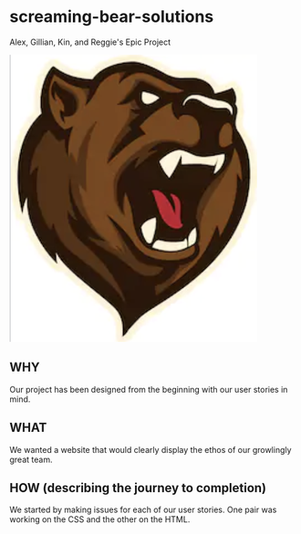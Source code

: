 # screaming-bear-solutions
Alex, Gillian, Kin, and Reggie's Epic Project

![rarrrrrhhhhh](./img/bear.png)

## WHY
Our project has been designed from the beginning with our user stories in mind. 

## WHAT
We wanted a website that would clearly display the ethos of our growlingly great team.

## HOW (describing the journey to completion)

We started by making issues for each of our user stories. One pair was working on the CSS and the other on the HTML.
